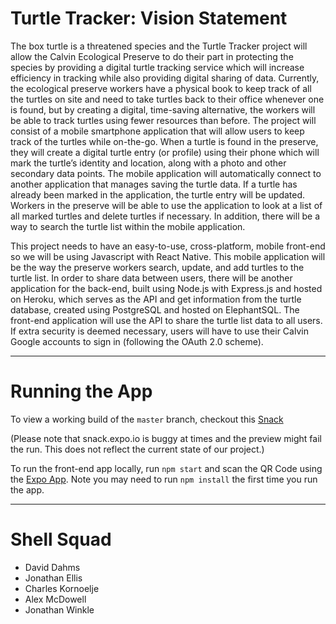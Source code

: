 ﻿# Turtle Tracker: Vision Statement

The box turtle is a threatened species and the Turtle Tracker project will allow the Calvin Ecological Preserve to do their part in protecting the species by providing a digital turtle tracking service which will increase efficiency in tracking while also providing digital sharing of data. Currently, the ecological preserve workers have a physical book to keep track of all the turtles on site and need to take turtles back to their office whenever one is found, but by creating a digital, time-saving alternative, the workers will be able to track turtles using fewer resources than before. The project will consist of a mobile smartphone application that will allow users to keep track of the turtles while on-the-go. When a turtle is found in the preserve, they will create a digital turtle entry (or profile) using their phone which will mark the turtle’s identity and location, along with a photo and other secondary data points. The mobile application will automatically connect to another application that manages saving the turtle data. If a turtle has already been marked in the application, the turtle entry will be updated. Workers in the preserve will be able to use the application to look at a list of all marked turtles and delete turtles if necessary. In addition, there will be a way to search the turtle list within the mobile application.
       
This project needs to have an easy-to-use, cross-platform, mobile front-end so we will be using Javascript with React Native. This mobile application will be the way the preserve workers search, update, and add turtles to the turtle list. In order to share data between users, there will be another application for the back-end, built using Node.js with Express.js and hosted on Heroku, which serves as the API and get information from the turtle database, created using PostgreSQL and hosted on ElephantSQL. The front-end application will use the API to share the turtle list data to all users. If extra security is deemed necessary, users will have to use their Calvin Google accounts to sign in (following the OAuth 2.0 scheme).


---

# Running the App
To view a working build of the `master` branch, checkout this [Snack](https://snack.expo.io/@git/github.com/calvin-cs262-fall2019-teamH/TurtleTracker)

(Please note that snack.expo.io is buggy at times and the preview might fail the run. This does not reflect the current state of our project.)

To run the front-end app locally, run `npm start` and scan the QR Code using the [Expo App](https://apps.apple.com/app/apple-store/id982107779?amp%3Bct=www&amp%3Bmt=8&pt=17102800). 
Note you may need to run `npm install` the first time you run the app.

---

# Shell Squad
* David Dahms
* Jonathan Ellis
* Charles Kornoelje
* Alex McDowell
* Jonathan Winkle
